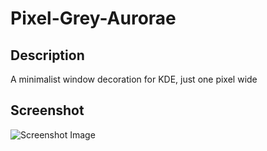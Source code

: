 # Pixel-Grey-Aurorae

## Description
A minimalist window decoration for KDE, just one pixel wide

## Screenshot
![Screenshot Image](SpecterInAHusk/Pixel-Grey-Aurorae/screenshot.png)


